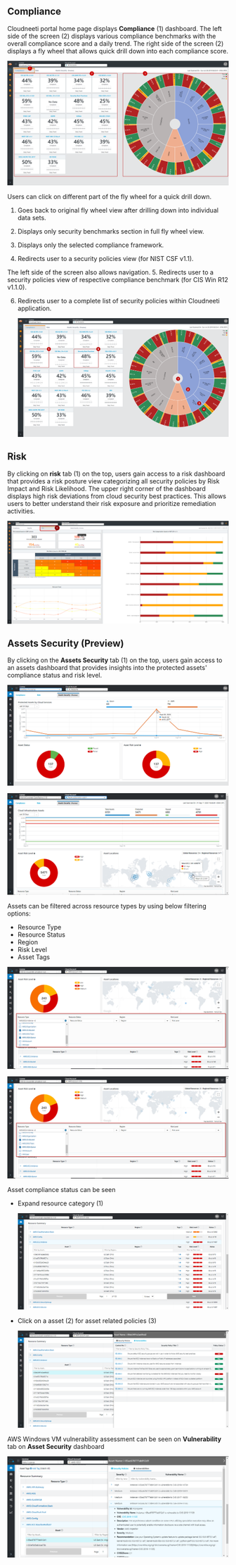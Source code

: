 ## Compliance

Cloudneeti portal home page displays **Compliance** (1) dashboard. The left side
of the screen (2) displays various compliance benchmarks with the overall
compliance score and a daily trend. The right side of the screen (2) displays a
fly wheel that allows quick drill down into each compliance score.
	
![Compliance](.././images/userGuide/Compliance_Dashboard.png#thumbnail)

Users can click on different part of the fly wheel for a quick drill down.

1.  Goes back to original fly wheel view after drilling down into individual
    data sets.

2.  Displays only security benchmarks section in full fly wheel view.

3.  Displays only the selected compliance framework.

4.  Redirects user to a security policies view (for NIST CSF v1.1).

The left side of the screen also allows navigation.
5.  Redirects user to a security policies view of respective compliance
    benchmark (for CIS Win R12 v1.1.0).

6.  Redirects user to a complete list of security policies within Cloudneeti
    application.
	
    ![Compliance](.././images/userGuide/Compliance_Navigation_Dashboard.png#thumbnail)

## Risk

By clicking on **risk** tab (1) on the top, users gain access to a risk
dashboard that provides a risk posture view categorizing all security policies
by Risk Impact and Risk Likelihood. The upper right corner of the dashboard
displays high risk deviations from cloud security best practices. This allows
users to better understand their risk exposure and prioritize remediation
activities.
	
![Risk Dashboard](.././images/userGuide/Risk_Dashboard.png#thumbnail)

## Assets Security (Preview)

By clicking on the **Assets Security** tab (1) on the top, users gain access to an assets
dashboard that provides insights into the protected assets' compliance status and risk level. 

![Assets_Dashboard](.././images/userGuide/Assets_Security_Dashboard.png#thumbnail)

![Assets_Dashboard](.././images/userGuide/AS2.png#thumbnail)


Assets can be filtered across resource types by using below filtering options:
-   Resource Type
-   Resource Status
-   Region
-   Risk Level
-   Asset Tags

![Assets_Dashboard](.././images/userGuide/AS_filter1.png#thumbnail)

![Assets_Dashboard](.././images/userGuide/AS_filter1.png#thumbnail)

Asset compliance status can be seen 

-   Expand resource category (1) 

    ![Assets_Dashboard](.././images/userGuide/AS4.png#thumbnail)

-   Click on a asset (2) for asset related policies (3)

    ![Assets_Dashboard](.././images/userGuide/AS5.png#thumbnail)

AWS Windows VM vulnerability assessment can be seen on **Vulnerability** tab on **Asset Security** dashboard

![AWS vulnerability](.././images/userGuide/vulnerabilityTab_AWS.png#thumbnail)